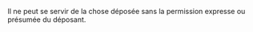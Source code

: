   
 Il ne peut se servir de la chose déposée sans la permission expresse ou présumée du déposant.  

  

